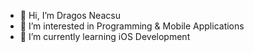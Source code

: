 - 👋 Hi, I’m Dragos Neacsu
- 👀 I’m interested in Programming & Mobile Applications
- 🌱 I’m currently learning iOS Development

<!---
dragosncs/dragosncs is a ✨ special ✨ repository because its `README.md` (this file) appears on your GitHub profile.
You can click the Preview link to take a look at your changes.
--->
